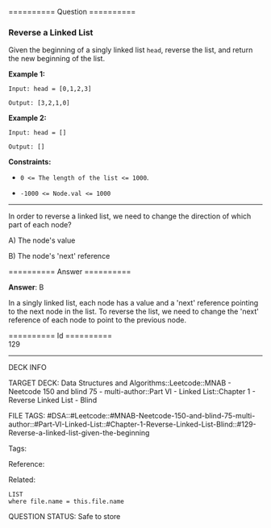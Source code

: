 ========== Question ==========  

### Reverse a Linked List

Given the beginning of a singly linked list `head`, reverse the list, and return the new beginning of the list.

**Example 1:**

```
Input: head = [0,1,2,3]

Output: [3,2,1,0]
```

**Example 2:**

```
Input: head = []

Output: []
```

**Constraints:**

-   `0 <= The length of the list <= 1000`.

-   `-1000 <= Node.val <= 1000`

---

In order to reverse a linked list, we need to change the direction of which part of each node?

A) The node's value

B) The node's 'next' reference  

========== Answer ==========  

**Answer**: B

In a singly linked list, each node has a value and a 'next' reference pointing to the next node in the list. To reverse the list, we need to change the 'next' reference of each node to point to the previous node.

========== Id ==========  
129

---

DECK INFO

TARGET DECK: Data Structures and Algorithms::Leetcode::MNAB - Neetcode 150 and blind 75 - multi-author::Part VI - Linked List::Chapter 1 - Reverse Linked List - Blind

FILE TAGS: #DSA::#Leetcode::#MNAB-Neetcode-150-and-blind-75-multi-author::#Part-VI-Linked-List::#Chapter-1-Reverse-Linked-List-Blind::#129-Reverse-a-linked-list-given-the-beginning

Tags:

Reference:

Related:

```dataview
LIST
where file.name = this.file.name
```

QUESTION STATUS: Safe to store
